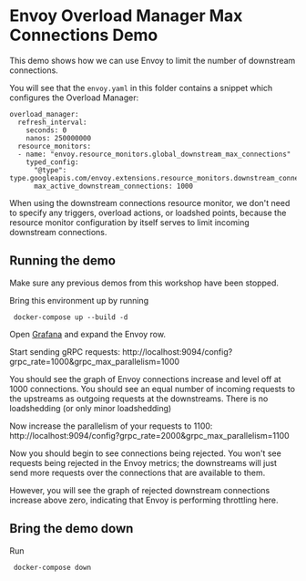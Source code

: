 # Envoy Overload Manager Max Connections Demo

This demo shows how we can use Envoy to limit the number of downstream connections.

You will see that the `envoy.yaml` in this folder contains a snippet which configures the Overload Manager:

```
overload_manager:
  refresh_interval:
    seconds: 0
    nanos: 250000000
  resource_monitors:
  - name: "envoy.resource_monitors.global_downstream_max_connections"
    typed_config:
      "@type": type.googleapis.com/envoy.extensions.resource_monitors.downstream_connections.v3.DownstreamConnectionsConfig
      max_active_downstream_connections: 1000
```

When using the downstream connections resource monitor, we don't need to specify any triggers, overload actions, or loadshed points,
because the resource monitor configuration by itself serves to limit incoming downstream connections.

## Running the demo

Make sure any previous demos from this workshop have been stopped.

Bring this environment up by running 
```
 docker-compose up --build -d
```

Open [Grafana](http://localhost:3000/d/workshop/load-management-workshop?orgId=1&refresh=5s) and expand the Envoy row.

Start sending gRPC requests: http://localhost:9094/config?grpc_rate=1000&grpc_max_parallelism=1000

You should see the graph of Envoy connections increase and level off at 1000 connections. You should see 
an equal number of incoming requests to the upstreams as outgoing requests at the downstreams. 
There is no loadshedding (or only minor loadshedding)

Now increase the parallelism of your requests to 1100:
http://localhost:9094/config?grpc_rate=2000&grpc_max_parallelism=1100

Now you should begin to see connections being rejected. You won't see requests being rejected in the Envoy metrics; the downstreams 
will just send more requests over the connections that are available to them.

However, you will see the graph of rejected downstream connections increase above zero, indicating that
Envoy is performing throttling here.

## Bring the demo down

Run 

```
 docker-compose down
```
